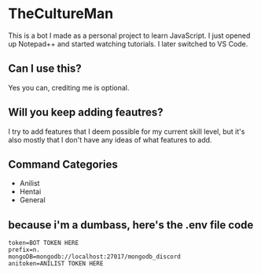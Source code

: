 # TheCultureMan

This is a bot I made as a personal project to learn JavaScript. I just opened up Notepad++ and started watching tutorials. I later switched to VS Code.

## Can I use this?
Yes you can, crediting me is optional.

## Will you keep adding feautres?
I try to add features that I deem possible for my current skill level, but it's also mostly that I don't have any ideas of what features to add.

## Command Categories
- Anilist
- Hentai
- General

## because i'm a dumbass, here's the .env file code
```
token=BOT TOKEN HERE
prefix=n.
mongoDB=mongodb://localhost:27017/mongodb_discord
anitoken=ANILIST TOKEN HERE
```
